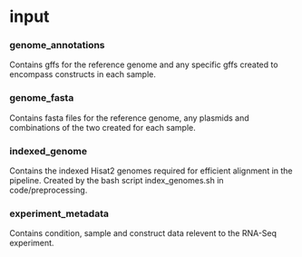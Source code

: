 # input

### genome_annotations
Contains gffs for the reference genome and any specific gffs created to encompass constructs in each sample.

### genome_fasta
Contains fasta files for the reference genome, any plasmids and combinations of the two created for each sample. 

### indexed_genome
Contains the indexed Hisat2 genomes required for efficient alignment in the pipeline. Created by the bash script index_genomes.sh in code/preprocessing.

### experiment_metadata
Contains condition, sample and construct data relevent to the RNA-Seq experiment.  
